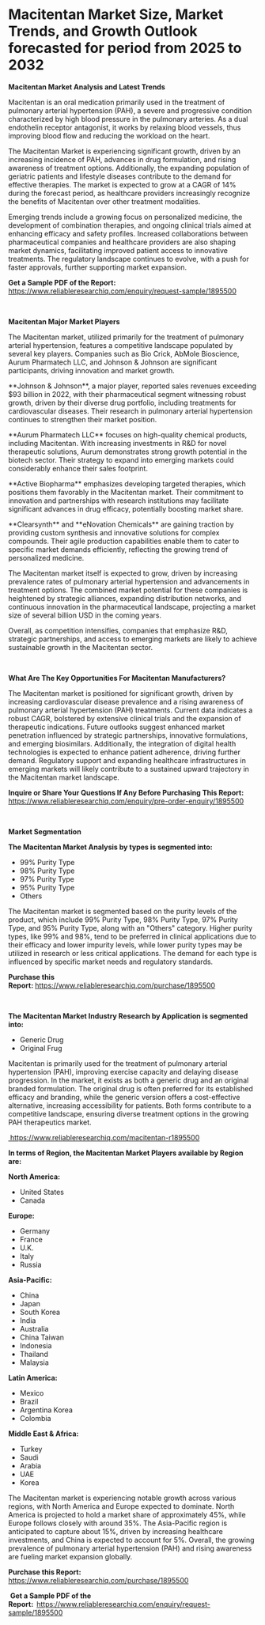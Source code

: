 <p><h1>Macitentan Market Size, Market Trends, and Growth Outlook forecasted for period from 2025 to 2032</h1></p><p><strong>Macitentan Market Analysis and Latest Trends</strong></p>
<p><p>Macitentan is an oral medication primarily used in the treatment of pulmonary arterial hypertension (PAH), a severe and progressive condition characterized by high blood pressure in the pulmonary arteries. As a dual endothelin receptor antagonist, it works by relaxing blood vessels, thus improving blood flow and reducing the workload on the heart. </p><p>The Macitentan Market is experiencing significant growth, driven by an increasing incidence of PAH, advances in drug formulation, and rising awareness of treatment options. Additionally, the expanding population of geriatric patients and lifestyle diseases contribute to the demand for effective therapies. The market is expected to grow at a CAGR of 14% during the forecast period, as healthcare providers increasingly recognize the benefits of Macitentan over other treatment modalities.</p><p>Emerging trends include a growing focus on personalized medicine, the development of combination therapies, and ongoing clinical trials aimed at enhancing efficacy and safety profiles. Increased collaborations between pharmaceutical companies and healthcare providers are also shaping market dynamics, facilitating improved patient access to innovative treatments. The regulatory landscape continues to evolve, with a push for faster approvals, further supporting market expansion.</p></p>
<p><strong>Get a Sample PDF of the Report:&nbsp;</strong> <a href="https://www.reliableresearchiq.com/enquiry/request-sample/1895500?utm_campaign=2333&utm_medium=2&utm_source=Github&utm_content=ia&utm_term=19042025&utm_id=macitentan">https://www.reliableresearchiq.com/enquiry/request-sample/1895500</a></p>
<p>&nbsp;</p>
<p><strong>Macitentan Major Market Players</strong></p>
<p><p>The Macitentan market, utilized primarily for the treatment of pulmonary arterial hypertension, features a competitive landscape populated by several key players. Companies such as Bio Crick, AbMole Bioscience, Aurum Pharmatech LLC, and Johnson & Johnson are significant participants, driving innovation and market growth.</p><p>**Johnson & Johnson**, a major player, reported sales revenues exceeding $93 billion in 2022, with their pharmaceutical segment witnessing robust growth, driven by their diverse drug portfolio, including treatments for cardiovascular diseases. Their research in pulmonary arterial hypertension continues to strengthen their market position.</p><p>**Aurum Pharmatech LLC** focuses on high-quality chemical products, including Macitentan. With increasing investments in R&D for novel therapeutic solutions, Aurum demonstrates strong growth potential in the biotech sector. Their strategy to expand into emerging markets could considerably enhance their sales footprint.</p><p>**Active Biopharma** emphasizes developing targeted therapies, which positions them favorably in the Macitentan market. Their commitment to innovation and partnerships with research institutions may facilitate significant advances in drug efficacy, potentially boosting market share.</p><p>**Clearsynth** and **eNovation Chemicals** are gaining traction by providing custom synthesis and innovative solutions for complex compounds. Their agile production capabilities enable them to cater to specific market demands efficiently, reflecting the growing trend of personalized medicine.</p><p>The Macitentan market itself is expected to grow, driven by increasing prevalence rates of pulmonary arterial hypertension and advancements in treatment options. The combined market potential for these companies is heightened by strategic alliances, expanding distribution networks, and continuous innovation in the pharmaceutical landscape, projecting a market size of several billion USD in the coming years.</p><p>Overall, as competition intensifies, companies that emphasize R&D, strategic partnerships, and access to emerging markets are likely to achieve sustainable growth in the Macitentan sector.</p></p>
<p>&nbsp;</p>
<p><strong>What Are The Key Opportunities For Macitentan Manufacturers?</strong></p>
<p><p>The Macitentan market is positioned for significant growth, driven by increasing cardiovascular disease prevalence and a rising awareness of pulmonary arterial hypertension (PAH) treatments. Current data indicates a robust CAGR, bolstered by extensive clinical trials and the expansion of therapeutic indications. Future outlooks suggest enhanced market penetration influenced by strategic partnerships, innovative formulations, and emerging biosimilars. Additionally, the integration of digital health technologies is expected to enhance patient adherence, driving further demand. Regulatory support and expanding healthcare infrastructures in emerging markets will likely contribute to a sustained upward trajectory in the Macitentan market landscape.</p></p>
<p><strong>Inquire or Share Your Questions If Any Before Purchasing This Report:</strong> <a href="https://www.reliableresearchiq.com/enquiry/pre-order-enquiry/1895500?utm_campaign=2333&utm_medium=2&utm_source=Github&utm_content=ia&utm_term=19042025&utm_id=macitentan">https://www.reliableresearchiq.com/enquiry/pre-order-enquiry/1895500</a></p>
<p>&nbsp;</p>
<p><strong>Market Segmentation</strong></p>
<p><strong>The Macitentan Market Analysis by types is segmented into:</strong></p>
<p><ul><li>99% Purity Type</li><li>98% Purity Type</li><li>97% Purity Type</li><li>95% Purity Type</li><li>Others</li></ul></p>
<p><p>The Macitentan market is segmented based on the purity levels of the product, which include 99% Purity Type, 98% Purity Type, 97% Purity Type, and 95% Purity Type, along with an "Others" category. Higher purity types, like 99% and 98%, tend to be preferred in clinical applications due to their efficacy and lower impurity levels, while lower purity types may be utilized in research or less critical applications. The demand for each type is influenced by specific market needs and regulatory standards.</p></p>
<p><strong>Purchase this Report:&nbsp;</strong><a href="https://www.reliableresearchiq.com/purchase/1895500?utm_campaign=2333&utm_medium=2&utm_source=Github&utm_content=ia&utm_term=19042025&utm_id=macitentan">https://www.reliableresearchiq.com/purchase/1895500</a></p>
<p>&nbsp;</p>
<p><strong>The Macitentan Market Industry Research by Application is segmented into:</strong></p>
<p><ul><li>Generic Drug</li><li>Original Frug</li></ul></p>
<p><p>Macitentan is primarily used for the treatment of pulmonary arterial hypertension (PAH), improving exercise capacity and delaying disease progression. In the market, it exists as both a generic drug and an original branded formulation. The original drug is often preferred for its established efficacy and branding, while the generic version offers a cost-effective alternative, increasing accessibility for patients. Both forms contribute to a competitive landscape, ensuring diverse treatment options in the growing PAH therapeutics market.</p></p>
<p><a href="https://www.reliableresearchiq.com/macitentan-r1895500?utm_campaign=2333&utm_medium=2&utm_source=Github&utm_content=ia&utm_term=19042025&utm_id=macitentan">&nbsp;https://www.reliableresearchiq.com/macitentan-r1895500</a></p>
<p><strong>In terms of Region, the Macitentan Market Players available by Region are:</strong></p>
<p>
    <p> <strong> North America: </strong>
        <ul>
            <li>United States</li>
            <li>Canada</li>
        </ul>
        </p> 
    <p> <strong> Europe: </strong>
        <ul>
            <li>Germany</li>
            <li>France</li>
            <li>U.K.</li>
            <li>Italy</li>
            <li>Russia</li>
        </ul>
        </p> 
    <p> <strong> Asia-Pacific: </strong>
        <ul>
            <li>China</li>
            <li>Japan</li>
            <li>South Korea</li>
            <li>India</li>
            <li>Australia</li>
            <li>China Taiwan</li>
            <li>Indonesia</li>
            <li>Thailand</li>
            <li>Malaysia</li>
        </ul>
        </p> 
    <p> <strong> Latin America: </strong>
        <ul>
            <li>Mexico</li>
            <li>Brazil</li>
            <li>Argentina Korea</li>
            <li>Colombia</li>
        </ul>
        </p> 
    <p> <strong> Middle East & Africa: </strong>
        <ul>
            <li>Turkey</li>
            <li>Saudi</li>
            <li>Arabia</li>
            <li>UAE</li>
            <li>Korea</li>
        </ul>
    </p>
    </p>
<p><p>The Macitentan market is experiencing notable growth across various regions, with North America and Europe expected to dominate. North America is projected to hold a market share of approximately 45%, while Europe follows closely with around 35%. The Asia-Pacific region is anticipated to capture about 15%, driven by increasing healthcare investments, and China is expected to account for 5%. Overall, the growing prevalence of pulmonary arterial hypertension (PAH) and rising awareness are fueling market expansion globally.</p></p>
<p><strong>Purchase this Report: </strong><a href="https://www.reliableresearchiq.com/purchase/1895500?utm_campaign=2333&utm_medium=2&utm_source=Github&utm_content=ia&utm_term=19042025&utm_id=macitentan">https://www.reliableresearchiq.com/purchase/1895500</a></p>
<p>&nbsp;<strong>Get a Sample PDF of the Report:&nbsp;&nbsp;</strong><a href="https://www.reliableresearchiq.com/enquiry/request-sample/1895500?utm_campaign=2333&utm_medium=2&utm_source=Github&utm_content=ia&utm_term=19042025&utm_id=macitentan">https://www.reliableresearchiq.com/enquiry/request-sample/1895500</a></p>
<p><strong></strong></p>
<p><p></p><p></p><p></p></p>